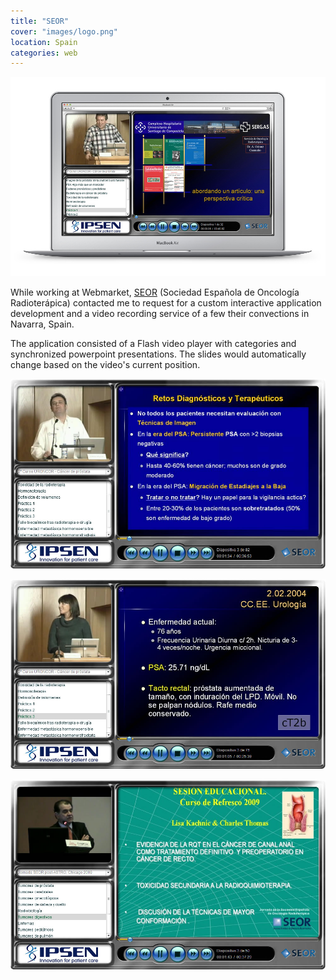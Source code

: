 ```yaml
---
title: "SEOR"
cover: "images/logo.png"
location: Spain
categories: web
---
```


![](./images/1.jpg)

While working at Webmarket, [SEOR](http://www.seor.es/) (Sociedad Española de Oncología Radioterápica) contacted me to request for a custom interactive application development and a video recording service of a few their convections in Navarra, Spain.

The application consisted of a Flash video player with categories and synchronized powerpoint presentations. The slides would automatically change based on the video's current position.

![](./images/2.jpg)

![](./images/3.jpg)

![](./images/4.jpg)
